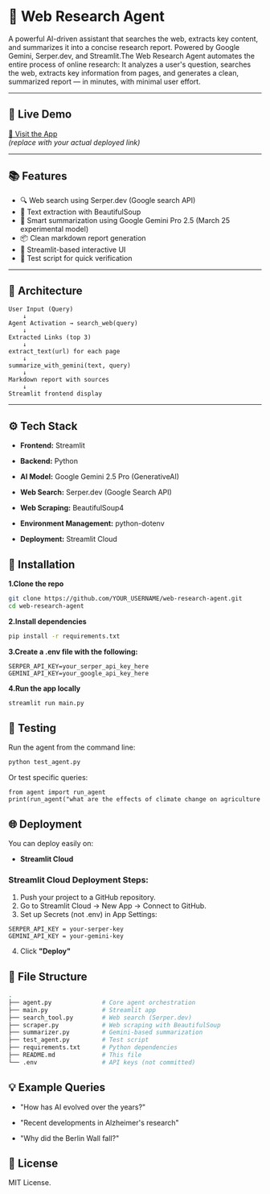 # 🧠 Web Research Agent

A powerful AI-driven assistant that searches the web, extracts key content, and summarizes it into a concise research report. Powered by Google Gemini, Serper.dev, and Streamlit.The Web Research Agent automates the entire process of online research:
It analyzes a user's question, searches the web, extracts key information from pages, and generates a clean, summarized report — in minutes, with minimal user effort.

---

## 🚀 Live Demo

[🔗 Visit the App](https://YOUR-STREAMLIT-APP-URL)  
_(replace with your actual deployed link)_

---

## 📚 Features

- 🔍 Web search using Serper.dev (Google search API)
- 📄 Text extraction with BeautifulSoup
- 🤖 Smart summarization using Google Gemini Pro 2.5 (March 25 experimental model)
- 📦 Clean markdown report generation
- 💬 Streamlit-based interactive UI
- 🧪 Test script for quick verification

---

## 🧠 Architecture

```plaintext
User Input (Query)
    ↓
Agent Activation → search_web(query)
    ↓
Extracted Links (top 3)
    ↓
extract_text(url) for each page
    ↓
summarize_with_gemini(text, query)
    ↓
Markdown report with sources
    ↓
Streamlit frontend display

```
---

## ⚙️ Tech Stack

- **Frontend:** Streamlit

- **Backend:** Python

- **AI Model:** Google Gemini 2.5 Pro (GenerativeAI)

- **Web Search:** Serper.dev (Google Search API)

- **Web Scraping:** BeautifulSoup4

- **Environment Management:** python-dotenv

- **Deployment:** Streamlit Cloud

## 🧪 Installation
**1.Clone the repo**

```bash
git clone https://github.com/YOUR_USERNAME/web-research-agent.git
cd web-research-agent
```
**2.Install dependencies**

```bash
pip install -r requirements.txt
```

**3.Create a .env file with the following:**

```env
SERPER_API_KEY=your_serper_api_key_here
GEMINI_API_KEY=your_google_api_key_here
```

**4.Run the app locally**

```bash
streamlit run main.py
```

## 🧪 Testing
Run the agent from the command line:

```bash
python test_agent.py
```
Or test specific queries:

```
from agent import run_agent
print(run_agent("what are the effects of climate change on agriculture
```

## 🌐 Deployment
You can deploy easily on:

- **Streamlit Cloud**

### Streamlit Cloud Deployment Steps:

1. Push your project to a GitHub repository.
2. Go to Streamlit Cloud → New App → Connect to GitHub.
3. Set up Secrets (not .env) in App Settings:

```plaintext
SERPER_API_KEY = your-serper-key
GEMINI_API_KEY = your-gemini-key
```
4. Click **"Deploy"**

## 📁 File Structure

```bash
.
├── agent.py              # Core agent orchestration
├── main.py               # Streamlit app
├── search_tool.py        # Web search (Serper.dev)
├── scraper.py            # Web scraping with BeautifulSoup
├── summarizer.py         # Gemini-based summarization
├── test_agent.py         # Test script
├── requirements.txt      # Python dependencies
├── README.md             # This file
└── .env                  # API keys (not committed)
```

## 💡 Example Queries

- "How has AI evolved over the years?"

- "Recent developments in Alzheimer's research"

- "Why did the Berlin Wall fall?"

## 📜 License
MIT License.



